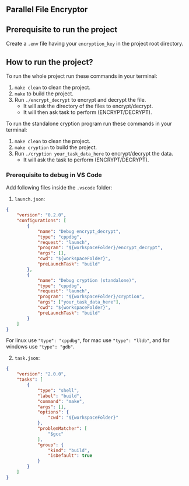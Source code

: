 ## Parallel File Encryptor


## Prerequisite to run the project
Create a `.env` file having your `encryption_key` in the project root directory.

## How to run the project?
To run the whole project run these commands in your terminal:
1. `make clean` to clean the project.
2. `make` to build the project.
3. Run `./encrypt_decrypt` to encrypt and decrypt the file.
    - It will ask the directory of the files to encrypt/decrypt.
    - It will then ask task to perform (ENCRYPT/DECRYPT).

To run the standalone cryption program run these commands in your terminal:
1. `make clean` to clean the project.
2. `make cryption` to build the project.
3. Run `./cryption your_task_data_here` to encrypt/decrypt the data.
    - It will ask the task to perform (ENCRYPT/DECRYPT).


### Prerequisite to debug in VS Code

Add following files inside the `.vscode` folder:

1. `launch.json`:
```json
{
    "version": "0.2.0",
    "configurations": [
        {
            "name": "Debug encrypt_decrypt",
            "type": "cppdbg",
            "request": "launch",
            "program": "${workspaceFolder}/encrypt_decrypt",
            "args": [],
            "cwd": "${workspaceFolder}",
            "preLaunchTask": "build"
        },
        {
            "name": "Debug cryption (standalone)",
            "type": "cppdbg",
            "request": "launch",
            "program": "${workspaceFolder}/cryption",
            "args": ["your_task_data_here"],
            "cwd": "${workspaceFolder}",
            "preLaunchTask": "build"
        }
    ]
}
```
For linux use `"type": "cppdbg"`, for mac use `"type": "lldb"`, and for windows use `"type": "gdb"`.


2. `task.json`:
```json
{
    "version": "2.0.0",
    "tasks": [
        {
            "type": "shell",
            "label": "build",
            "command": "make",
            "args": [],
            "options": {
                "cwd": "${workspaceFolder}"
            },
            "problemMatcher": [
                "$gcc"
            ],
            "group": {
                "kind": "build",
                "isDefault": true
            }
        }
    ]
}
```
